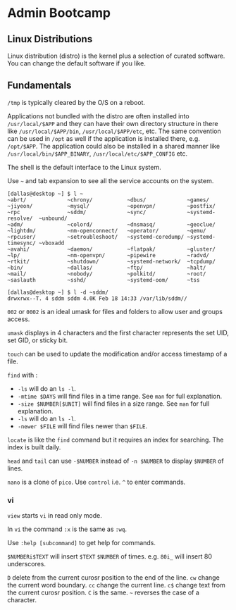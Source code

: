 # Admin Bootcamp

## Linux Distributions

Linux distribution (distro) is the kernel plus a selection of curated software. You can change the default software if you like.

## Fundamentals

`/tmp` is typically cleared by the O/S on a reboot.

Applications not bundled with the distro are often installed into `/usr/local/$APP` and they can have their own directory structure in there like `/usr/local/$APP/bin`, `/usr/local/$APP/etc`, etc. The same convention can be used in `/opt` as well if the application is installed there, e.g. `/opt/$APP`. The application could also be installed in a shared manner like `/usr/local/bin/$APP_BINARY`, `/usr/local/etc/$APP_CONFIG` etc.

The shell is the default interface to the Linux system.

Use `~` and tab expansion to see all the service accounts on the system.

```
[dallas@desktop ~] $ l ~
~abrt/             ~chrony/           ~dbus/             ~games/            ~jiyeon/           ~mysql/            ~openvpn/          ~postfix/          ~rpc               ~sddm/             ~sync/             ~systemd-resolve/  ~unbound/
~adm/              ~colord/           ~dnsmasq/          ~geoclue/          ~lightdm/          ~nm-openconnect/   ~operator/         ~qemu/             ~rpcuser/          ~setroubleshoot/   ~systemd-coredump/ ~systemd-timesync/ ~vboxadd
~avahi/            ~daemon/           ~flatpak/          ~gluster/          ~lp/               ~nm-openvpn/       ~pipewire          ~radvd/            ~rtkit/            ~shutdown/         ~systemd-network/  ~tcpdump/
~bin/              ~dallas/           ~ftp/              ~halt/             ~mail/             ~nobody/           ~polkitd/          ~root/             ~saslauth          ~sshd/             ~systemd-oom/      ~tss

[dallas@desktop ~] $ l -d ~sddm/
drwxrwx--T. 4 sddm sddm 4.0K Feb 18 14:33 /var/lib/sddm//
```

`002` or `0002` is an ideal umask for files and folders to allow user and groups access.

`umask` displays in 4 characters and the first character represents the set UID, set GID, or sticky bit.

`touch` can be used to update the modification and/or access timestamp of a file.

`find` with :
* `-ls` will do an `ls -l`.
* `-mtime $DAYS` will find files in a time range. See `man` for full explanation.
* `-size $NUMBER[$UNIT]` will find files in a size range. See `man` for full explanation.
* `-ls` will do an `ls -l`.
* `-newer $FILE` will find files newer than `$FILE`.

`locate` is like the `find` command but it requires an index for searching. The index is built daily.

`head` and `tail` can use `-$NUMBER` instead of `-n $NUMBER` to display `$NUMBER` of lines.

`nano` is a clone of `pico`. Use `control` i.e. `^` to enter commands.

### vi

`view` starts `vi` in read only mode.

In `vi` the command `:x` is the same as `:wq`.

Use `:help [subcommand]` to get help for commands.

`$NUMBERi$TEXT` will insert `$TEXT` `$NUMBER` of times. e.g. `80i_` will insert 80 underscores.

`D` delete from the current curosr position to the end of the line.
`cw` change the current word boundary.
`cc` change the current line.
`c$` change text from the current curosr position. `C` is the same.
`~` reverses the case of a character.



